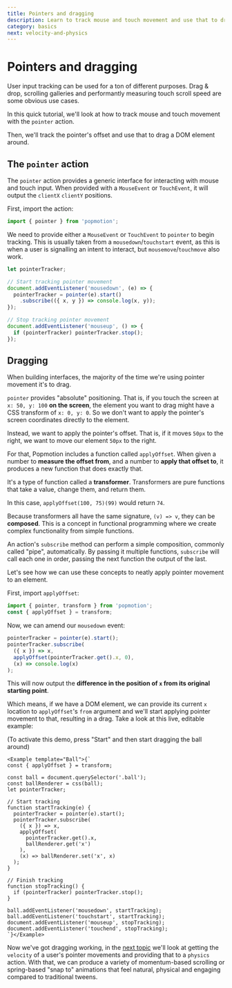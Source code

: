 ```yaml
---
title: Pointers and dragging
description: Learn to track mouse and touch movement and use that to drag DOM elements.
category: basics
next: velocity-and-physics
---
```


# Pointers and dragging

User input tracking can be used for a ton of different purposes. Drag & drop, scrolling galleries and performantly measuring touch scroll speed are some obvious use cases.

In this quick tutorial, we'll look at how to track mouse and touch movement with the `pointer` action.

Then, we'll track the pointer's offset and use that to drag a DOM element around.

## The `pointer` action

The `pointer` action provides a generic interface for interacting with mouse and touch input. When provided with a `MouseEvent` or `TouchEvent`, it will output the `clientX` `clientY` positions.

First, import the action:

```javascript
import { pointer } from 'popmotion';
```

We need to provide either a `MouseEvent` or `TouchEvent` to `pointer` to begin tracking. This is usually taken from a `mousedown`/`touchstart` event, as this is when a user is signalling an intent to interact, but `mousemove`/`touchmove` also work.

```javascript
let pointerTracker;

// Start tracking pointer movement
document.addEventListener('mousedown', (e) => {
  pointerTracker = pointer(e).start()
    .subscribe(({ x, y }) => console.log(x, y));
});

// Stop tracking pointer movement
document.addEventListener('mouseup', () => {
  if (pointerTracker) pointerTracker.stop();
});
```

## Dragging

When building interfaces, the majority of the time we're using pointer movement it's to drag.

`pointer` provides "absolute" positioning. That is, if you touch the screen at `x: 50, y: 100` **on the screen**, the element you want to drag might have a CSS transform of `x: 0, y: 0`. So we don't want to apply the pointer's screen coordinates directly to the element.

Instead, we want to apply the pointer's offset. That is, if it moves `50px` to the right, we want to move our element `50px` to the right.

For that, Popmotion includes a function called `applyOffset`. When given a number to **measure the offset from**, and a number to **apply that offset to**, it produces a new function that does exactly that.

It's a type of function called a **transformer**. Transformers are pure functions that take a value, change them, and return them.

In this case, `applyOffset(100, 75)(99)` would return `74`.

Because transformers all have the same signature, `(v) => v`, they can be **composed**. This is a concept in functional programming where we create complex functionality from simple functions.

An action's `subscribe` method can perform a simple composition, commonly called "pipe", automatically. By passing it multiple functions, `subscribe` will call each one in order, passing the next function the output of the last.

Let's see how we can use these concepts to neatly apply pointer movement to an element.

First, import `applyOffset`:

```javascript
import { pointer, transform } from 'popmotion';
const { applyOffset } = transform;
```

Now, we can amend our `mousedown` event:

```javascript
pointerTracker = pointer(e).start();
pointerTracker.subscribe(
  ({ x }) => x,
  applyOffset(pointerTracker.get().x, 0),
  (x) => console.log(x)
);
```

This will now output the **difference in the position of `x` from its original starting point**.

Which means, if we have a DOM element, we can provide its current `x` location to `applyOffset`'s `from` argument and we'll start applying pointer movement to that, resulting in a drag. Take a look at this live, editable example:

(To activate this demo, press "Start" and then start dragging the ball around)

```marksy
<Example template="Ball">{`
const { applyOffset } = transform;

const ball = document.querySelector('.ball');
const ballRenderer = css(ball);
let pointerTracker;

// Start tracking
function startTracking(e) {
  pointerTracker = pointer(e).start();
  pointerTracker.subscribe(
    ({ x }) => x,
    applyOffset(
      pointerTracker.get().x,
      ballRenderer.get('x')
    ),
    (x) => ballRenderer.set('x', x)
  );
}

// Finish tracking
function stopTracking() {
  if (pointerTracker) pointerTracker.stop();
}

ball.addEventListener('mousedown', startTracking);
ball.addEventListener('touchstart', startTracking);
document.addEventListener('mouseup', stopTracking);
document.addEventListener('touchend', stopTracking);
`}</Example>
```

Now we've got dragging working, in the [next topic](/learn/velocity-and-physics) we'll look at getting the `velocity` of a user's pointer movements and providing that to a `physics` action. With that, we can produce a variety of momentum-based scrolling or spring-based "snap to" animations that feel natural, physical and engaging compared to traditional tweens.
